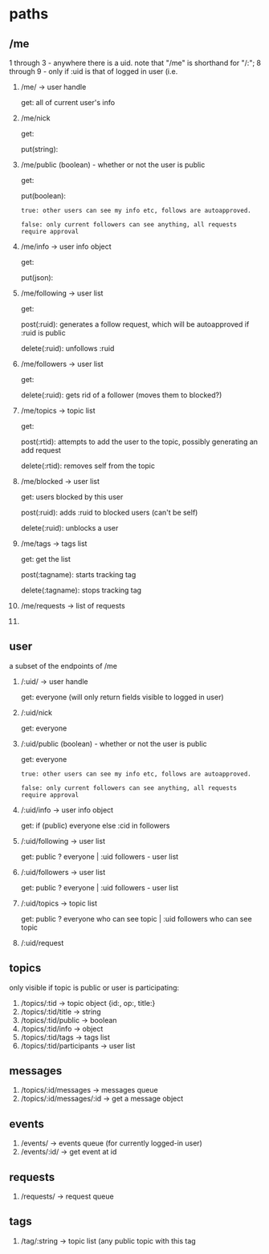 paths
=====

/me
---
1 through 3 - anywhere there is a uid. note that "/me" is shorthand for "/:<uid of logged in user>";
8 through 9 - only if :uid is that of logged in user (i.e.

1.  /me/ -> user handle

    get: all of current user's info

2.  /me/nick

    get:

    put(string):

3.  /me/public (boolean) - whether or not the user is public

    get:

    put(boolean):

        true: other users can see my info etc, follows are autoapproved.

        false: only current followers can see anything, all requests require approval

4.  /me/info -> user info object

    get:

    put(json):

5.  /me/following -> user list

    get:

    post(:ruid): generates a follow request, which will be autoapproved if :ruid is public

    delete(:ruid): unfollows :ruid

6.  /me/followers -> user list

    get:

    delete(:ruid): gets rid of a follower (moves them to blocked?)

7.  /me/topics -> topic list

    get:

    post(:rtid): attempts to add the user to the topic, possibly generating an add request

    delete(:rtid): removes self from the topic

8.  /me/blocked -> user list

    get: users blocked by this user

    post(:ruid): adds :ruid to blocked users (can't be self)

    delete(:ruid): unblocks a user

9.  /me/tags -> tags list

    get: get the list

    post(:tagname): starts tracking tag

    delete(:tagname): stops tracking tag

10. /me/requests -> list of requests

11.

user
----
a subset of the endpoints of /me

1.  /:uid/ -> user handle

    get: everyone (will only return fields visible to logged in user)

2.  /:uid/nick

    get: everyone

3.  /:uid/public (boolean) - whether or not the user is public

    get: everyone

        true: other users can see my info etc, follows are autoapproved.

        false: only current followers can see anything, all requests require approval

4.  /:uid/info -> user info object

    get: if (public) everyone else :cid in followers

5.  /:uid/following -> user list

    get: public ? everyone | :uid followers - user list

6.  /:uid/followers -> user list

    get: public ? everyone | :uid followers - user list

7.  /:uid/topics -> topic list

    get: public ? everyone who can see topic | :uid followers who can see topic

8.  /:uid/request

topics
------
only visible if topic is public or user is participating:

1. /topics/:tid -> topic object {id:<tid>, op:<uid>, title:<string>}
2. /topics/:tid/title -> string
3. /topics/:tid/public -> boolean
4. /topics/:tid/info -> object
5. /topics/:tid/tags -> tags list
6. /topics/:tid/participants -> user list

messages
--------
1. /topics/:id/messages -> messages queue
2. /topics/:id/messages/:id -> get a message object

events
------
1. /events/ -> events queue (for currently logged-in user)
2. /events/:id/ -> get event at id

requests
--------
1. /requests/ -> request queue

tags
----
1. /tag/:string -> topic list (any public topic with this tag

